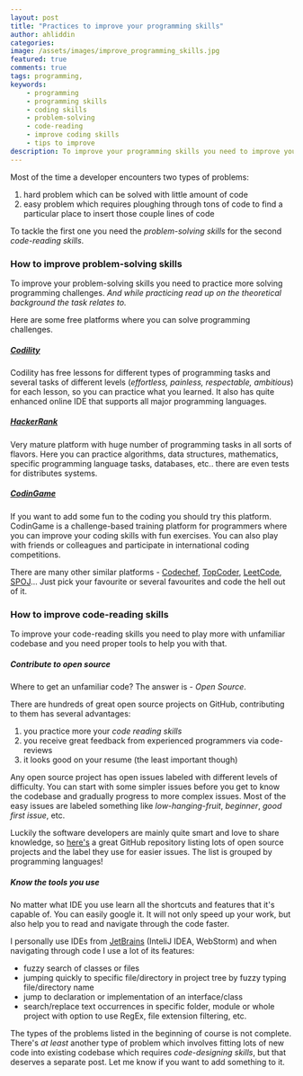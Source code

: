 ```yaml
---
layout: post
title: "Practices to improve your programming skills"
author: ahliddin
categories:
image: /assets/images/improve_programming_skills.jpg
featured: true
comments: true
tags: programming,
keywords:
    - programming
    - programming skills
    - coding skills
    - problem-solving
    - code-reading
    - improve coding skills
    - tips to improve
description: To improve your programming skills you need to improve your problem-solving and code-reading skills. In this post you find some practices that will help you to achieve that.
---
```


Most of the time a developer encounters two types of problems:
1. hard problem which can be solved with little amount of code
2. easy problem which requires ploughing through tons of code to find a particular place to insert those couple lines of code

To tackle the first one you need the _problem-solving skills_ for the second _code-reading skills_.


### How to improve problem-solving skills

To improve your problem-solving skills you need to practice more solving programming challenges.
_And while practicing read up on the theoretical background the task relates to._<br/>

Here are some free platforms where you can solve programming challenges.

##### [Codility](https://app.codility.com/programmers)

Codility has free lessons for different types of programming tasks and several tasks of different levels (_effortless, painless, respectable, ambitious_) for each lesson, so you can practice what you learned.
It also has quite enhanced online IDE that supports all major programming languages.


##### [HackerRank](https://hackerrank.com)

Very mature platform with huge number of programming tasks in all sorts of flavors.
Here you can practice algorithms, data structures, mathematics, specific programming language tasks, databases, etc.. there are even tests for distributes systems.

##### [CodinGame](https://codingame.com)

If you want to add some fun to the coding you should try this platform.
CodinGame is a challenge-based training platform for programmers where you can improve your coding skills with fun exercises.
You can also play with friends or colleagues and participate in international coding competitions.


There are many other similar platforms - [Codechef](https://codechef.com), [TopCoder](https://topcoder.com), [LeetCode](https://leetcode.com), [SPOJ](https://www.spoj.com)...
Just pick your favourite or several favourites and code the hell out of it.


### How to improve code-reading skills

To improve your code-reading skills you need to play more with unfamiliar codebase and you need proper tools to help you with that.

##### Contribute to open source

Where to get an unfamiliar code? The answer is - _Open Source_.

There are hundreds of great open source projects on GitHub, contributing to them has several advantages:
1. you practice more your _code reading skills_
2. you receive great feedback from experienced programmers via code-reviews
3. it looks good on your resume (the least important though)


Any open source project has open issues labeled with different levels of difficulty.
You can start with some simpler issues before you get to know the codebase and gradually progress to more complex issues.
Most of the easy issues are labeled something like _low-hanging-fruit_, _beginner_, _good first issue_, etc.

Luckily the software developers are mainly quite smart and love to share knowledge, so [here's](https://github.com/MunGell/awesome-for-beginners)
a great GitHub repository listing lots of open source projects and the label they use for easier issues. The list is grouped by programming languages!


##### Know the tools you use

No matter what IDE you use learn all the shortcuts and features that it's capable of. You can easily google it.
It will not only speed up your work, but also help you to read and navigate through the code faster.

I personally use IDEs from [JetBrains](https://www.jetbrains.com) (InteliJ IDEA, WebStorm) and when navigating through code I use a lot of its features:
* fuzzy search of classes or files
* jumping quickly to specific file/directory in project tree by fuzzy typing file/directory name
* jump to declaration or implementation of an interface/class
* search/replace text occurrences in specific folder, module or whole project with option to use RegEx, file extension filtering, etc.


The types of the problems listed in the beginning of course is not complete.
There's _at least_ another type of problem which involves fitting lots of new code into existing codebase which requires _code-designing skills_, but that deserves a separate post.
Let me know if you want to add something to it.


